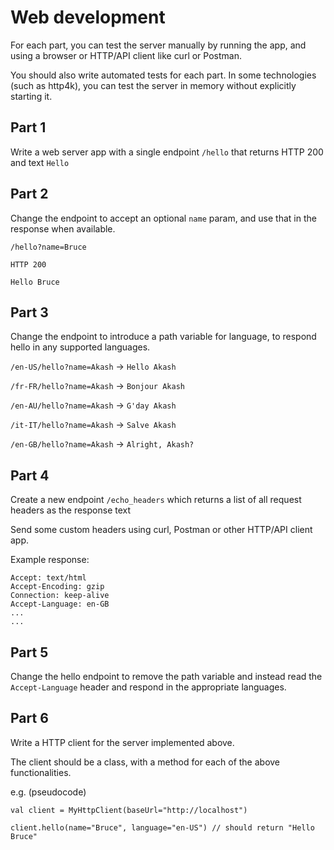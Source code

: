 # Web development

For each part, you can test the server manually by running the app, and using a browser or HTTP/API client like curl or Postman.

You should also write automated tests for each part. In some technologies (such as http4k), you can test the server in memory without explicitly starting it.

## Part 1

Write a web server app with a single endpoint `/hello` that returns HTTP 200 and text `Hello`

## Part 2

Change the endpoint to accept an optional `name` param, and use that in the response when available.

`/hello?name=Bruce`

```
HTTP 200

Hello Bruce
```

## Part 3

Change the endpoint to introduce a path variable for language, to respond hello in any supported languages.

`/en-US/hello?name=Akash` -> `Hello Akash`

`/fr-FR/hello?name=Akash` -> `Bonjour Akash`

`/en-AU/hello?name=Akash` -> `G'day Akash`

`/it-IT/hello?name=Akash` -> `Salve Akash`

`/en-GB/hello?name=Akash` -> `Alright, Akash?`

## Part 4

Create a new endpoint `/echo_headers` which returns a list of all request headers as the response text

Send some custom headers using curl, Postman or other HTTP/API client app.

Example response:

```
Accept: text/html
Accept-Encoding: gzip
Connection: keep-alive
Accept-Language: en-GB
...
...
```

## Part 5

Change the hello endpoint to remove the path variable and instead read the `Accept-Language` header and respond in the appropriate languages.

## Part 6

Write a HTTP client for the server implemented above.

The client should be a class, with a method for each of the above functionalities.

e.g. (pseudocode)

```
val client = MyHttpClient(baseUrl="http://localhost")

client.hello(name="Bruce", language="en-US") // should return "Hello Bruce"
```
